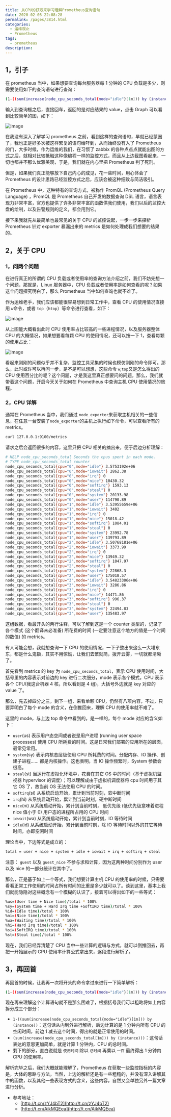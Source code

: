 ```yaml
---
title: 从CPU的获取来学习理解Prometheus查询语句
date: 2020-02-05 22:08:28
permalink: /pages/3814.html
categories:
  - 运维观止
  - Prometheus
tags:
  - prometheus
description:
---
```


## 1，引子



在 prometheus 当中，如果想要查询每台服务器每 1 分钟的 CPU 负载是多少，则需要使用如下的查询语句进行查询：



```sh
(1-((sum(increase(node_cpu_seconds_total{mode="idle"}[1m])) by (instance)) /(sum(increase(node_cpu_seconds_total[1m])) by (instance)))) * 100
```



输入到查询框之后，直接回车，返回的是对应结果的 value，点击 Graph 可以看到比较简单的图，如下：

![image](http://t.eryajf.net/imgs/2021/09/2bdb80f8d84936d4.jpg)





在我没有深入了解学习 prometheus 之前，看到这样的查询语句，早就已经蒙圈了，我也正是好多次被这样繁复的语句给吓到，从而始终没有入了 Prometheus 的门，大多时候，作为运维的我们，在习惯了 zabbix 的各种点点点就能出图的方式之后，就相对比较抵触这种像编程一样的监控方式，而且从上边截图看起来，一切也都并不那么优雅美观，于是，我们就在内心里把 Prometheus 判了死刑。



但是，如果我们真正能够放下自己内心的成见，花一些时间，用心体会了 Prometheus 的设计思路已经监控方式之后，应该会被这种细致与简洁吸引。



在 Prometheus 中，这种特有的查询方式，被称作 PromQL (Prometheus Query Language) ，PromQL 是 Prometheus 自己开发的数据查询 DSL 语言，语言表现力非常丰富，官方也提供了许多非常丰富的函数供我们使用，我们以后的监控大盘的绘制，以及告警规则的定义，都会用到它。



接下来我就先从最简单也最常见的关于 CPU 的监控说起，一步一步来探析 Prometheus 针对 exporter 暴漏出来的 metrics 是如何处理成我们想要的结果的。



## 2，关于 CPU



### 1，问两个问题



在进行真正的所谓的 CPU 负载或者使用率的查询方法介绍之前，我们不妨先想一个问题，那就是，Linux 服务器中，CPU 负载或者使用率是如何查看的呢？如果这个问题探究明白了，那么 Prometheus 当中如何查询也就不难了。



作为运维老手，我们应该都能很容易想到日常工作中，查看 CPU 的使用情况直接用 `w`命令，或者 `top`（`htop`）等命令进行查看，如下：

![image](http://t.eryajf.net/imgs/2021/09/e8c76187c3ac5511.jpg)





从上图能大概看出此时 CPU 使用率占比较高的一些进程情况，以及服务器整体 CPU 的大概情况，如果想要看每颗 CPU 的使用情况，还可以按一下 1，查看每颗的使用占比：

![image](http://t.eryajf.net/imgs/2021/09/3d3bc76ec984f7b8.jpg)





看起来刚刚的问题似乎并不复杂，监控工具采集的时候也模仿刚刚的命令即可。那么，此时或许可以再问一步，是不是可以想想，这些命令 `w`,`top`又是怎么得出的 CPU 使用百分比的呢？这个问题，才是我这里真正想要问的问题，那么，我们就带着这个问题，开启今天关于如何在 Prometheus 中查询主机 CPU 使用情况的旅程。



### 2，CPU 详解



通常在 Prometheus 当中，我们通过 `node_exporter`来获取主机相关的一些信息，在任意一台安装了`node_exporter`的主机上执行如下命令，可以查看所有的 metrics。



```sh
curl 127.0.0.1:9100/metrics
```



请求之后会返回很多的内容，这里只把 CPU 相关的摘出来，便于后边分析理解：



```sh
# HELP node_cpu_seconds_total Seconds the cpus spent in each mode.
# TYPE node_cpu_seconds_total counter
node_cpu_seconds_total{cpu="0",mode="idle"} 3.5753192e+06
node_cpu_seconds_total{cpu="0",mode="iowait"} 2862.38
node_cpu_seconds_total{cpu="0",mode="irq"} 0
node_cpu_seconds_total{cpu="0",mode="nice"} 10430.32
node_cpu_seconds_total{cpu="0",mode="softirq"} 1593.13
node_cpu_seconds_total{cpu="0",mode="steal"} 0
node_cpu_seconds_total{cpu="0",mode="system"} 20133.98
node_cpu_seconds_total{cpu="0",mode="user"} 114790.89
node_cpu_seconds_total{cpu="1",mode="idle"} 3.53955659e+06
node_cpu_seconds_total{cpu="1",mode="iowait"} 3402
node_cpu_seconds_total{cpu="1",mode="irq"} 0
node_cpu_seconds_total{cpu="1",mode="nice"} 15018.42
node_cpu_seconds_total{cpu="1",mode="softirq"} 1084.01
node_cpu_seconds_total{cpu="1",mode="steal"} 0
node_cpu_seconds_total{cpu="1",mode="system"} 23992.78
node_cpu_seconds_total{cpu="1",mode="user"} 139793.89
node_cpu_seconds_total{cpu="2",mode="idle"} 3.50768181e+06
node_cpu_seconds_total{cpu="2",mode="iowait"} 3373.99
node_cpu_seconds_total{cpu="2",mode="irq"} 0
node_cpu_seconds_total{cpu="2",mode="nice"} 13949.32
node_cpu_seconds_total{cpu="2",mode="softirq"} 1047.97
node_cpu_seconds_total{cpu="2",mode="steal"} 0
node_cpu_seconds_total{cpu="2",mode="system"} 22868.3
node_cpu_seconds_total{cpu="2",mode="user"} 175018.57
node_cpu_seconds_total{cpu="3",mode="idle"} 3.54823306e+06
node_cpu_seconds_total{cpu="3",mode="iowait"} 3286.86
node_cpu_seconds_total{cpu="3",mode="irq"} 0
node_cpu_seconds_total{cpu="3",mode="nice"} 14471.86
node_cpu_seconds_total{cpu="3",mode="softirq"} 996.37
node_cpu_seconds_total{cpu="3",mode="steal"} 0
node_cpu_seconds_total{cpu="3",mode="system"} 22494.83
node_cpu_seconds_total{cpu="3",mode="user"} 135483.97
```



这组数据，看最开头的两行注释，可以了解到这是一个 counter 类型的，记录了各个模式 (这个翻译未必准备) 所花费的时间 (一定要注意这个地方的值是一个时间的数值) 的 metrics。



有人可能会想，我就想查询一下 CPU 的使用情况，一下子整出来这么一大堆东东，都是什么鬼额，其实不用惊慌，让我们去繁就简，拨开云雾，一切就都清晰了。



首先看到 metrics 的 key 为 `node_cpu_seconds_total`，表示 CPU 使用时间，大括号里的内容表示对前边的 key 进行二次细分，mode 表示各个模式，CPU 表示各个 CPU(我这台机器 4 核，所以看到是 4 组)，大括号外边就是 key 对应的 value 了。

那么，先去掉四分之三，剩下一组，来看单颗 CPU，仍然有八项内容，不过，只要弄明白了每个 mode 的含义，在倒推回来，理解 CPU 的使用率就不难了。



这里的 mode，与上边 top 命令中看到的，是一样的，每个 mode 对应的含义如下：



- `user`(us)
  表示用户态空间或者说是用户进程 (running user space processes) 使用 CPU 所耗费的时间。这是日常我们部署的应用所在的层面，最常见常用。
- `system`(sy)
  表示内核态层级使用 CPU 所耗费的时间。分配内存、IO 操作、创建子进程…… 都是内核操作。这也表明，当 IO 操作频繁时，System 参数会很高。
- `steal`(st)
  当运行在虚拟化环境中，花费在其它 OS 中的时间（基于虚拟机监视器 hypervisor 的调度）；可以理解成由于虚拟机调度器将 cpu 时间用于其它 OS 了，故当前 OS 无法使用 CPU 的时间。
- `softirq`(si)
  从系统启动开始，累计到当前时刻，软中断时间
- `irq`(hi)
  从系统启动开始，累计到当前时刻，硬中断时间
- `nice`(ni)
  从系统启动开始，累计到当前时刻， 低优先级 (低优先级意味着进程 nice 值小于 0) 用户态的进程所占用的 CPU 时间
- `iowait`(wa)
  从系统启动开始，累计到当前时刻，IO 等待时间
- `idle`(id)
  从系统启动开始，累计到当前时刻，除 IO 等待时间以外的其它等待时间，亦即空闲时间



理论当中，下边等式是成立的：



```sh
total = user + nice + system + idle + iowait + irq + softirq + steal
```



注意： `guest` 以及 `guest_nice` 不参与求和计算，因为这两种时间分别作为 user 以及 nice 的一部分统计在其中了。



那么，正是基于如上一个等式，我们想要计算主机 CPU 的使用率的时候，只需要看看正常工作使用的时间占所有时间的比重是多少就可以了。谈到这里，基本上我们就能隐隐对这些概念有一个模糊的认识了，接着可以得出如下的一些等式：



```sh
%us=(User time + Nice time)/total * 100%
%sy=(System time + Hard Irq time +SoftIRQ time)/total * 100%
%id=(Idle time)/total * 100%
%ni=(Nice time)/total * 100%
%wa=(Waiting time)/total * 100%
%hi=(Hard Irq time)/total * 100%
%si=(SoftIRQ time)/total * 100%
%st=(Steal time)/total * 100%
```



现在，我们已经弄清楚了 CPU 当中一些计算的逻辑与方式，就可以倒推回去，再把一开始展示的 CPU 使用率计算公式拿出来，逐段进行解析了。



## 3，再回首



再回首的时候，让我再一次将开头的命令拿过来进行一下简单解析：



```sh
(1-((sum(increase(node_cpu_seconds_total{mode="idle"}[1m])) by (instance)) /(sum(increase(node_cpu_seconds_total[1m])) by (instance)))) * 100
```



现在再来理解这个计算语句就不是那么困难了，根据括号我们可以粗略将如上内容拆分成三个部分：

- `1-((sum(increase(node_cpu_seconds_total{mode="idle"}[1m])) by (instance))`：这句话从内到外进行解析，后边计算的是 1 分钟内所有 CPU 的空闲时间，前边 1 减去这个时间，得出的就是正常使用的时间。
- `(sum(increase(node_cpu_seconds_total[1m])) by (instance)))`：这句话表达的意思更加简单，就是计算 1 分钟内，CPU 的总时间。
- 剩下的部分，直白说就是 `使用时间` 除以 `总时间` 再乘以 `一百` 最终得出 1 分钟内 CPU 的使用率。



解析完毕之后，我们大概就能理解了，Prometheus 在获取一些监控指标的内容是，大体的思路与方法，当然，上边的解析还是有一些粗糙的，并没有深入讲解其中的函数，以及其他一些表现方式的含义，这些内容，自然又会单独另外一篇文章进行分析。



- 参考地址：
  - [http://t.cn/zYJ4bT2](http://t.cn/zYJ4bT2)
  - [http://t.cn/AikMQEea](http://t.cn/AikMQEea)
